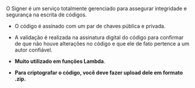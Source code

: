 O Signer é um serviço totalmente gerenciado para assegurar integridade e segurança na escrita de códigos.

- O código é assinado com um par de chaves pública e privada.

- A validação é realizada na assinatura digital do código para confirmar de que não houve alterações no código e que ele de fato pertence a um autor confiável.

- **Muito utilizado em funções Lambda**.

- **Para criptografar o código, você deve fazer upload dele em formato .zip.**